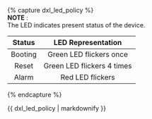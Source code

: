 {% capture dxl_led_policy %}  
**NOTE** :  
The LED indicates present status of the device.

|      Status      |  LED Representation  |
|:----------------:|:--------------------:|
|     Booting      |  Green LED flickers once   |
|      Reset       | Green LED flickers 4 times |
|      Alarm       |     Red LED flickers     |

{% endcapture %}
<div class="notice">{{ dxl_led_policy | markdownify }}</div>
